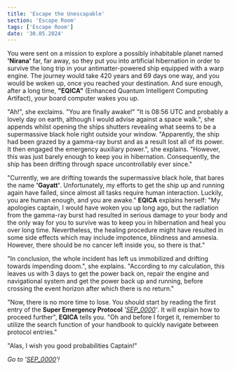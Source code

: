 ```yaml
---
title: 'Escape the Unescapable'
section: 'Escape Room'
tags: ['Escape Room']
date: '30.05.2024'
---
```


You were sent on a mission to explore a possibly inhabitable planet named **'Nirana'** far, far away,
so they put you into artificial hibernation in order to survive the long trip in your
antimatter-powered ship equipped with a warp engine. The journey would take 420 years and 69 days
one way, and you would be woken up, once you reached your destination. And sure enough, after a long
time, **"EQICA"** (Enhanced Quantum Intelligent Computing Artifact), your board computer wakes you
up.

"Ah!", she exclaims. "You are finally awake!" "It is 08:56 UTC and probably a lovely day on earth,
although I would advise against a space walk.", she appends whilst opening the ships shutters
revealing what seems to be a supermassive black hole right outside your window. "Apparently, the
ship had been grazed by a gamma-ray burst and as a result lost all of its power. It then engaged the
emergency auxiliary power.", she explains. "However, this was just barely enough to keep you in
hibernation. Consequently, the ship has been drifting through space uncontrollably ever since."

"Currently, we are drifting towards the supermassive black hole, that bares the name
**'Gayatt'**. Unfortunately, my efforts to get the ship up and running again have failed, since
almost all tasks require human interaction. Luckily, you are human enough, and you are awake."
**EQICA** explains herself: "My apologies captain, I would have woken you up long ago, but the
radiation from the gamma-ray burst had resulted in serious damage to your body and the only way for
you to survive was to keep you in hibernation and heal you over long time. Nevertheless, the healing
procedure might have resulted in some side effects which may include impotence, blindness and
amnesia. However, there should be no cancer left inside you, so there is that."

"In conclusion, the whole incident has
left us immobilized and drifting towards impending doom.", she explains. "According to my
calculation, this leaves us with 3 days to get the power back on, repair the engine and navigational
system and get the power back up and running, before crossing the event horizon after which there is
no return."

"Now, there is no more time to lose. You should start by reading the first entry of the **Super
Emergency Protocol**
_'[SEP_0000](/explore/sections/Final%20Act/posts/SEP_0000)'_. It will explain how
to proceed further", **EQICA** tells you. "Oh and before I forget it, remember to utilize the search
function of your handbook to quickly navigate between protocol entries."

"Alas, I wish you good probabilities Captain!"

_Go to '[SEP_0000](/explore/sections/Final%20Act/posts/SEP_0000)'!_

